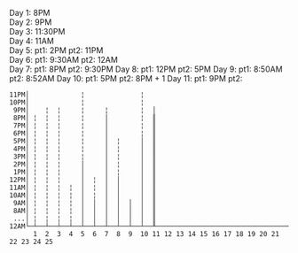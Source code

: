 Day  1: 8PM  
Day  2: 9PM  
Day  3: 11:30PM  
Day  4: 11AM  
Day  5: pt1:    2PM pt2:   11PM  
Day  6: pt1: 9:30AM pt2:   12AM  
Day  7: pt1:    8PM pt2: 9:30PM
Day  8: pt1:   12PM pt2:    5PM
Day  9: pt1: 8:50AM pt2: 8:52AM
Day 10: pt1:    5PM pt2:    8PM + 1
Day 11: pt1:    9PM pt2:



```
11PM│             ¦              ¦                                              
10PM│             ¦              ¦                                              
 9PM│    ¦  ¦     ¦     ¦        ¦  │                                           
 8PM│ ¦  ¦  ¦     ¦     │        ¦  ║                                           
 7PM│ ¦  ¦  ¦     ¦     │        ¦  ║                                           
 6PM│ ¦  ¦  ¦     ¦     │        ¦  ║                                           
 5PM│ ¦  ¦  ¦     ¦     │  ¦     │  ║                                           
 4PM│ ¦  ¦  ¦     ¦     │  ¦     │  ║                                           
 3PM│ ¦  ¦  ¦     ¦     │  ¦     │  ║                                           
 2PM│ ¦  ¦  ¦     │     │  ¦     │  ║                                           
 1PM│ ¦  ¦  ¦     │     │  ¦     │  ║                                           
12PM│ ¦  ¦  ¦     │  ¦  │  │     │  ║                                           
11AM│ ¦  ¦  ¦  ¦  │  ¦  │  │     │  ║                                           
10AM│ ¦  ¦  ¦  ¦  │  ¦  │  │     │  ║                                           
 9AM│ ¦  ¦  ¦  ¦  │  │  │  │  │  │  ║                                           
 8AM│ ¦  ¦  ¦  ¦  │  │  │  │  │  │  ║                                           
 ...│ ¦  ¦  ¦  ¦  │  │  │  │  │  │  ║                                           
12AM└─┴──┴──┴──┴──┴──┴──┴──┴──┴──┴──╨───────────────────────────────────────────
      1  2  3  4  5  6  7  8  9  10 11 12 13 14 15 16 17 18 19 20 21 22 23 24 25
```
